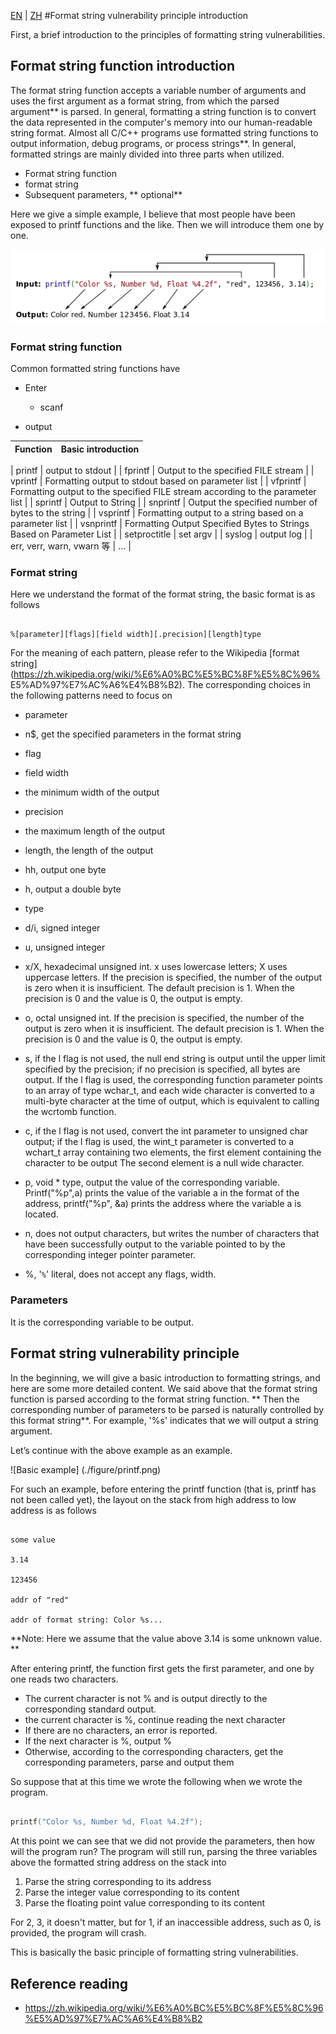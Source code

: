 [EN](./fmtstr_intro.md) | [ZH](./fmtstr_intro-zh.md)
#Format string vulnerability principle introduction


First, a brief introduction to the principles of formatting string vulnerabilities.


## Format string function introduction


The format string function accepts a variable number of arguments and uses the first argument as a format string, from which the parsed argument** is parsed. In general, formatting a string function is to convert the data represented in the computer&#39;s memory into our human-readable string format. Almost all C/C++ programs use formatted string functions to output information, debug programs, or process strings**. In general, formatted strings are mainly divided into three parts when utilized.


- Format string function
- format string
- Subsequent parameters, ** optional**


Here we give a simple example, I believe that most people have been exposed to printf functions and the like. Then we will introduce them one by one.


![](./figure/printf.png)



### Format string function


Common formatted string functions have


- Enter
    -   scanf

- output


| Function | Basic introduction|
| :---------------------: | :-----------------: |

| printf | output to stdout |
| fprintf | Output to the specified FILE stream |
| vprintf | Formatting output to stdout based on parameter list |
| vfprintf | Formatting output to the specified FILE stream according to the parameter list |
| sprintf | Output to String |
| snprintf | Output the specified number of bytes to the string |
| vsprintf | Formatting output to a string based on a parameter list |
| vsnprintf | Formatting Output Specified Bytes to Strings Based on Parameter List |
| setproctitle | set argv |
| syslog | output log |
| err, verr, warn, vwarn 等 | ... |


### Format string


Here we understand the format of the format string, the basic format is as follows


```

%[parameter][flags][field width][.precision][length]type

```

For the meaning of each pattern, please refer to the Wikipedia [format string] (https://zh.wikipedia.org/wiki/%E6%A0%BC%E5%BC%8F%E5%8C%96% E5%AD%97%E7%AC%A6%E4%B8%B2). The corresponding choices in the following patterns need to focus on


-   parameter

- n$, get the specified parameters in the format string
-   flag

-   field width

- the minimum width of the output
-   precision

- the maximum length of the output
- length, the length of the output
- hh, output one byte
- h, output a double byte
-   type

- d/i, signed integer
- u, unsigned integer
- x/X, hexadecimal unsigned int. x uses lowercase letters; X uses uppercase letters. If the precision is specified, the number of the output is zero when it is insufficient. The default precision is 1. When the precision is 0 and the value is 0, the output is empty.
- o, octal unsigned int. If the precision is specified, the number of the output is zero when it is insufficient. The default precision is 1. When the precision is 0 and the value is 0, the output is empty.
- s, if the l flag is not used, the null end string is output until the upper limit specified by the precision; if no precision is specified, all bytes are output. If the l flag is used, the corresponding function parameter points to an array of type wchar\_t, and each wide character is converted to a multi-byte character at the time of output, which is equivalent to calling the wcrtomb function.
- c, if the l flag is not used, convert the int parameter to unsigned char output; if the l flag is used, the wint\_t parameter is converted to a wchart_t array containing two elements, the first element containing the character to be output The second element is a null wide character.
- p, void \* type, output the value of the corresponding variable. Printf(&quot;%p&quot;,a) prints the value of the variable a in the format of the address, printf(&quot;%p&quot;, &amp;a) prints the address where the variable a is located.
- n, does not output characters, but writes the number of characters that have been successfully output to the variable pointed to by the corresponding integer pointer parameter.
- %, &#39;``%``&#39; literal, does not accept any flags, width.


### Parameters


It is the corresponding variable to be output.


## Format string vulnerability principle


In the beginning, we will give a basic introduction to formatting strings, and here are some more detailed content. We said above that the format string function is parsed according to the format string function. ** Then the corresponding number of parameters to be parsed is naturally controlled by this format string**. For example, &#39;%s&#39; indicates that we will output a string argument.


Let’s continue with the above example as an example.


![Basic example] (./figure/printf.png)


For such an example, before entering the printf function (that is, printf has not been called yet), the layout on the stack from high address to low address is as follows


```text

some value

3.14

123456

addr of "red"

addr of format string: Color %s...

```



**Note: Here we assume that the value above 3.14 is some unknown value. **


After entering printf, the function first gets the first parameter, and one by one reads two characters.


- The current character is not % and is output directly to the corresponding standard output.
- the current character is %, continue reading the next character
- If there are no characters, an error is reported.
- If the next character is %, output %
- Otherwise, according to the corresponding characters, get the corresponding parameters, parse and output them


So suppose that at this time we wrote the following when we wrote the program.


```C

printf("Color %s, Number %d, Float %4.2f");

```



At this point we can see that we did not provide the parameters, then how will the program run? The program will still run, parsing the three variables above the formatted string address on the stack into


1. Parse the string corresponding to its address
2. Parse the integer value corresponding to its content
3. Parse the floating point value corresponding to its content


For 2, 3, it doesn&#39;t matter, but for 1, if an inaccessible address, such as 0, is provided, the program will crash.


This is basically the basic principle of formatting string vulnerabilities.


## Reference reading


- https://zh.wikipedia.org/wiki/%E6%A0%BC%E5%BC%8F%E5%8C%96%E5%AD%97%E7%AC%A6%E4%B8%B2
